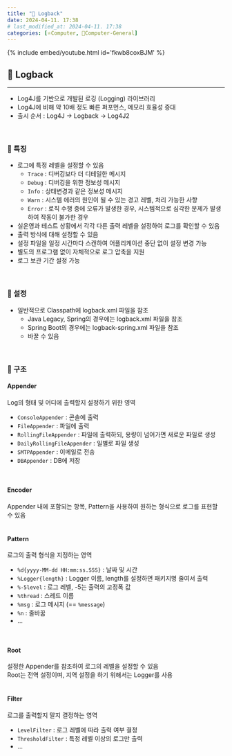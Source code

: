 ```yaml
---
title: "🌚 Logback"
date: 2024-04-11. 17:38
# last_modified_at: 2024-04-11. 17:38
categories: [⭐Computer, 🌚Computer-General]
---
```


{% include embed/youtube.html id='fkwb8coxBJM' %}

## **💫 Logback**

---

- Log4J를 기반으로 개발된 로깅 (Logging) 라이브러리
- Log4J에 비해 약 10배 정도 빠른 퍼포먼스, 메모리 효율성 증대
- 출시 순서 : Log4J -> Logback -> Log4J2
<br>

### **🫧 특징**

- 로그에 특정 레벨을 설정할 수 있음
  - `Trace` : 디버깅보다 더 디테일한 메시지
  - `Debug` : 디버깅을 위한 정보성 메시지
  - `Info` : 상태변경과 같은 정보성 메시지
  - `Warn` : 시스템 에러의 원인이 될 수 있는 경고 레벨, 처리 가능한 사항
  - `Error` : 로직 수행 중에 오류가 발생한 경우, 시스템적으로 심각한 문제가 발생하여 작동이 불가한 경우
- 실운영과 테스트 상황에서 각각 다른 출력 레벨을 설정하여 로그를 확인할 수 있음
- 출력 방식에 대해 설정할 수 있음
- 설정 파일을 일정 시간마다 스캔하여 어플리케이션 중단 없이 설정 변경 가능
- 별도의 프로그램 없이 자체적으로 로그 압축을 지원
- 로그 보관 기간 설정 가능
<br>

### **🫧 설정**

- 일반적으로 Classpath에 logback.xml 파일을 참조
  - Java Legacy, Spring의 경우에는 logback.xml 파일을 참조
  - Spring Boot의 경우에는 logback-spring.xml 파일을 참조
  - 바꿀 수 있음
<br>

### **🫧 구조**

#### Appender

Log의 형태 및 어디에 출력할지 설정하기 위한 영역

- `ConsoleAppender` : 콘솔에 출력
- `FileAppender` : 파일에 출력
- `RollingFileAppender` : 파일에 출력하되, 용량이 넘어가면 새로운 파일로 생성
- `DailyRollingFileAppender` : 일별로 파일 생성
- `SMTPAppender` : 이메일로 전송
- `DBAppender` : DB에 저장
<br>

#### Encoder

Appender 내에 포함되는 항목, Pattern을 사용하여 원하는 형식으로 로그를 표현할 수 있음  
<br>

#### Pattern

로그의 출력 형식을 지정하는 영역  

- `%d{yyyy-MM-dd HH:mm:ss.SSS}` : 날짜 및 시간
- `%Logger{length}` : Logger 이름, length를 설정하면 패키지명 줄여서 출력
- `%-5level` : 로그 레벨, -5는 출력의 고정폭 값
- `%thread` : 스레드 이름
- `%msg` : 로그 메시지 (== `%message`)
- `%n` : 줄바꿈
- ...
<br>

#### Root

설정한 Appender를 참조하여 로그의 레벨을 설정할 수 있음  
Root는 전역 설정이며, 지역 설정을 하기 위해서는 Logger를 사용  
<br>

#### Filter

로그를 출력할지 말지 결정하는 영역

- `LevelFilter` : 로그 레벨에 따라 출력 여부 결정
- `ThresholdFilter` : 특정 레벨 이상의 로그만 출력
- ...
<br>
